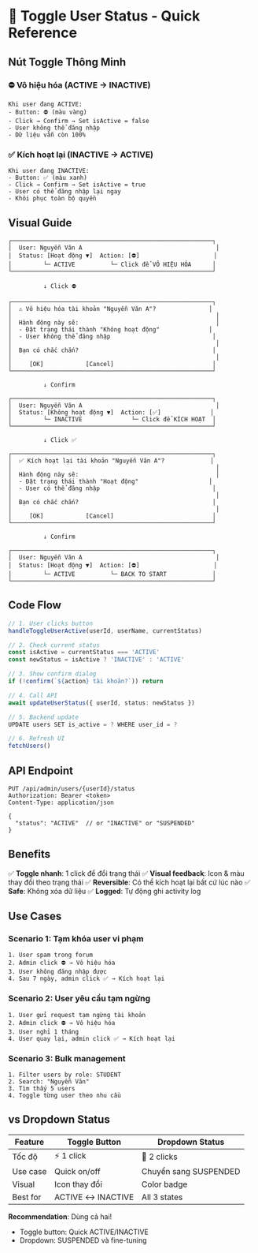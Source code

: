# 🔄 Toggle User Status - Quick Reference

## Nút Toggle Thông Minh

### ⛔ **Vô hiệu hóa** (ACTIVE → INACTIVE)
```
Khi user đang ACTIVE:
- Button: ⛔ (màu vàng)
- Click → Confirm → Set isActive = false
- User không thể đăng nhập
- Dữ liệu vẫn còn 100%
```

### ✅ **Kích hoạt lại** (INACTIVE → ACTIVE)
```
Khi user đang INACTIVE:
- Button: ✅ (màu xanh)
- Click → Confirm → Set isActive = true
- User có thể đăng nhập lại ngay
- Khôi phục toàn bộ quyền
```

## Visual Guide

```
┌─────────────────────────────────────────────────────────┐
│  User: Nguyễn Văn A                                      │
│  Status: [Hoạt động ▼]  Action: [⛔]                     │
│         └─ ACTIVE          └─ Click để VÔ HIỆU HÓA      │
└─────────────────────────────────────────────────────────┘

          ↓ Click ⛔

┌─────────────────────────────────────────────────────────┐
│  ⚠️ Vô hiệu hóa tài khoản "Nguyễn Văn A"?               │
│                                                          │
│  Hành động này sẽ:                                       │
│  - Đặt trạng thái thành "Không hoạt động"              │
│  - User không thể đăng nhập                             │
│                                                          │
│  Bạn có chắc chắn?                                      │
│                                                          │
│     [OK]            [Cancel]                            │
└─────────────────────────────────────────────────────────┘

          ↓ Confirm

┌─────────────────────────────────────────────────────────┐
│  User: Nguyễn Văn A                                      │
│  Status: [Không hoạt động ▼]  Action: [✅]              │
│         └─ INACTIVE              └─ Click để KÍCH HOẠT  │
└─────────────────────────────────────────────────────────┘

          ↓ Click ✅

┌─────────────────────────────────────────────────────────┐
│  ✅ Kích hoạt lại tài khoản "Nguyễn Văn A"?             │
│                                                          │
│  Hành động này sẽ:                                       │
│  - Đặt trạng thái thành "Hoạt động"                    │
│  - User có thể đăng nhập                                │
│                                                          │
│  Bạn có chắc chắn?                                      │
│                                                          │
│     [OK]            [Cancel]                            │
└─────────────────────────────────────────────────────────┘

          ↓ Confirm

┌─────────────────────────────────────────────────────────┐
│  User: Nguyễn Văn A                                      │
│  Status: [Hoạt động ▼]  Action: [⛔]                     │
│         └─ ACTIVE          └─ BACK TO START             │
└─────────────────────────────────────────────────────────┘
```

## Code Flow

```typescript
// 1. User clicks button
handleToggleUserActive(userId, userName, currentStatus)

// 2. Check current status
const isActive = currentStatus === 'ACTIVE'
const newStatus = isActive ? 'INACTIVE' : 'ACTIVE'

// 3. Show confirm dialog
if (!confirm(`${action} tài khoản?`)) return

// 4. Call API
await updateUserStatus({ userId, status: newStatus })

// 5. Backend update
UPDATE users SET is_active = ? WHERE user_id = ?

// 6. Refresh UI
fetchUsers()
```

## API Endpoint

```http
PUT /api/admin/users/{userId}/status
Authorization: Bearer <token>
Content-Type: application/json

{
  "status": "ACTIVE"  // or "INACTIVE" or "SUSPENDED"
}
```

## Benefits

✅ **Toggle nhanh**: 1 click để đổi trạng thái
✅ **Visual feedback**: Icon & màu thay đổi theo trạng thái
✅ **Reversible**: Có thể kích hoạt lại bất cứ lúc nào
✅ **Safe**: Không xóa dữ liệu
✅ **Logged**: Tự động ghi activity log

## Use Cases

### Scenario 1: Tạm khóa user vi phạm
```
1. User spam trong forum
2. Admin click ⛔ → Vô hiệu hóa
3. User không đăng nhập được
4. Sau 7 ngày, admin click ✅ → Kích hoạt lại
```

### Scenario 2: User yêu cầu tạm ngừng
```
1. User gửi request tạm ngừng tài khoản
2. Admin click ⛔ → Vô hiệu hóa
3. User nghỉ 1 tháng
4. User quay lại, admin click ✅ → Kích hoạt lại
```

### Scenario 3: Bulk management
```
1. Filter users by role: STUDENT
2. Search: "Nguyễn Văn"
3. Tìm thấy 5 users
4. Toggle từng user theo nhu cầu
```

## vs Dropdown Status

| Feature | Toggle Button | Dropdown Status |
|---------|---------------|-----------------|
| Tốc độ | ⚡ 1 click | 🐌 2 clicks |
| Use case | Quick on/off | Chuyển sang SUSPENDED |
| Visual | Icon thay đổi | Color badge |
| Best for | ACTIVE ↔️ INACTIVE | All 3 states |

**Recommendation**: Dùng cả hai!
- Toggle button: Quick ACTIVE/INACTIVE
- Dropdown: SUSPENDED và fine-tuning
